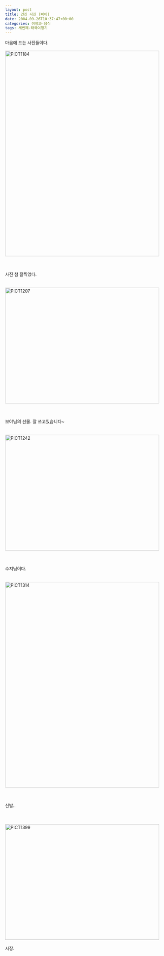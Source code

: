 ```yaml
---
layout: post
title: 건진 사진 (빠이)
date: 2004-09-26T10:37:47+00:00
categories: 여행과-음식
tags: 세번째-태국여행기
---
```

마음에 드는 사진들이다.<br /><br />
<a href="http://jinto.pe.kr/485/pict1184" rel="attachment wp-att-3408"><img src="http://jinto.pe.kr/wp-content/uploads/2004/09/PICT1184.jpg" alt="PICT1184" width="500" height="666" class="alignnone size-full wp-image-3408" /></a>




<br /><br />사진 참 잘찍었다. <br /><br /><br />
<a href="http://jinto.pe.kr/485/pict1207" rel="attachment wp-att-3409"><img src="http://jinto.pe.kr/wp-content/uploads/2004/09/PICT1207.jpg" alt="PICT1207" width="500" height="375" class="alignnone size-full wp-image-3409" /></a>

<br /><br />보야님의 선물. 잘 쓰고있습니다~<br /><br /><br />
<a href="http://jinto.pe.kr/485/pict1242" rel="attachment wp-att-3410"><img src="http://jinto.pe.kr/wp-content/uploads/2004/09/PICT1242.jpg" alt="PICT1242" width="500" height="375" class="alignnone size-full wp-image-3410" /></a>

<br /><br />수지님이다.<br /><br /><br />
<a href="http://jinto.pe.kr/485/pict1314" rel="attachment wp-att-3411"><img src="http://jinto.pe.kr/wp-content/uploads/2004/09/PICT1314.jpg" alt="PICT1314" width="500" height="666" class="alignnone size-full wp-image-3411" /></a>

<br /><br />신발..<br /><br /><br /><br />
<a href="http://jinto.pe.kr/485/pict1399" rel="attachment wp-att-3412"><img src="http://jinto.pe.kr/wp-content/uploads/2004/09/PICT1399.jpg" alt="PICT1399" width="500" height="375" class="alignnone size-full wp-image-3412" /></a>
<br /><br />시장.<br /><br />
